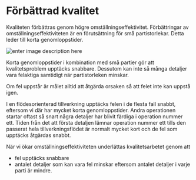 # Förbättrad kvalitet

Kvaliteten förbättras genom högre omställningseffektivitet. Förbättringar av omställningseffektiviteten är en förutsättning för små partistorlekar. Detta leder till korta genomloppstider.

![enter image description here](https://lernia.itslearning.com/data/1821/C33238/Bilder/Produktionsteknik%20&%20Ekonomi/forb.JPG)

Korta genomloppstider i kombination med små partier gör att kvalitetsproblem upptäcks snabbare. Dessutom kan inte så många detaljer vara felaktiga samtidigt när partistorleken minskar.

Om fel uppstår är målet alltid att åtgärda orsaken så att felet inte kan uppstå igen.

I en flödesorienterad tillverkning upptäcks felen i de flesta fall snabbt, eftersom vi där har mycket korta genomloppstider. Andra operationen startar oftast så snart några detaljer har blivit färdiga i operation nummer ett. Tiden från det att första detaljen lämnar operation nummer ett tills den passerat hela tillverkningsflödet är normalt mycket kort och de fel som upptäcks åtgärdas snabbt.

När vi ökar omställningseffektiviteten underlättas kvalitetsarbetet genom att

- fel upptäcks snabbare
- antalet detaljer som kan vara fel minskar eftersom antalet detaljer i varje parti är mindre.
